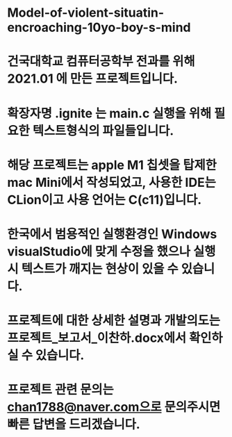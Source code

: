 # Model-of-violent-situatin-encroaching-10yo-boy-s-mind

# 건국대학교 컴퓨터공학부 전과를 위해 2021.01 에 만든 프로젝트입니다.
# 확장자명 .ignite 는 main.c 실행을 위해 필요한 텍스트형식의 파일들입니다.
# 해당 프로젝트는 apple M1 칩셋을 탑제한 mac Mini에서 작성되었고, 사용한 IDE는 CLion이고 사용 언어는 C(c11)입니다.
# 한국에서 범용적인 실행환경인 Windows visualStudio에 맞게 수정을 했으나 실행시 텍스트가 깨지는 현상이 있을 수 있습니다.
# 프로젝트에 대한 상세한 설명과 개발의도는 프로젝트_보고서_이찬하.docx에서 확인하실 수 있습니다.

# 프로젝트 관련 문의는 chan1788@naver.com으로 문의주시면 빠른 답변을 드리겠습니다.
